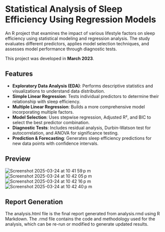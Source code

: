 # Statistical Analysis of Sleep Efficiency Using Regression Models

An R project that examines the impact of various lifestyle factors on sleep efficiency using statistical modeling and regression analysis. The study evaluates different predictors, applies model selection techniques, and assesses model performance through diagnostic tests.

This project was developed in **March 2023**.

## Features

- **Exploratory Data Analysis (EDA)**: Performs descriptive statistics and visualizations to understand data distribution.
- **Simple Linear Regression**: Tests individual predictors to determine their relationship with sleep efficiency.
- **Multiple Linear Regression**: Builds a more comprehensive model incorporating multiple factors.
- **Model Selection**: Uses stepwise regression, Adjusted R², and BIC to select the best predictor combination.
- **Diagnostic Tests**: Includes residual analysis, Durbin-Watson test for autocorrelation, and ANOVA for significance testing.
- **Prediction & Forecasting**: Generates sleep efficiency predictions for new data points with confidence intervals.

## Preview

![Screenshot 2025-03-24 at 10 41 59 p m](https://github.com/user-attachments/assets/9e0c7f0e-f8e5-46b6-a9dd-570566a0dfc5)
![Screenshot 2025-03-24 at 10 42 05 p m](https://github.com/user-attachments/assets/5519c454-0b94-4f3e-9d92-c6b44af319ff)
![Screenshot 2025-03-24 at 10 42 16 p m](https://github.com/user-attachments/assets/e67c56ef-9536-422f-b5e2-5faf4a776979)
![Screenshot 2025-03-24 at 10 42 40 p m](https://github.com/user-attachments/assets/d0597c26-d86f-4d6c-bade-6464e32cf23a)

## Report Generation

The analysis.html file is the final report generated from analysis.rmd using R Markdown. The .rmd file contains the code and methodology used for the analysis, which can be re-run or modified to generate updated results.

